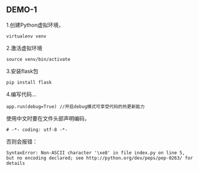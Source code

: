 ## DEMO-1

1.创建Python虚拟环境，

```
virtualenv venv
```

2.激活虚拟环境

```
source venv/bin/activate
```

3.安装flask包

```
pip install flask
```

4.编写代码...

```
app.run(debug=True) //开启debug模式可享受代码的热更新能力
```

使用中文时要在文件头部声明编码，

```
# -*- coding: utf-8 -*-
```

否则会报错：

```
SyntaxError: Non-ASCII character '\xe8' in file index.py on line 5, but no encoding declared; see http://python.org/dev/peps/pep-0263/ for details
```



